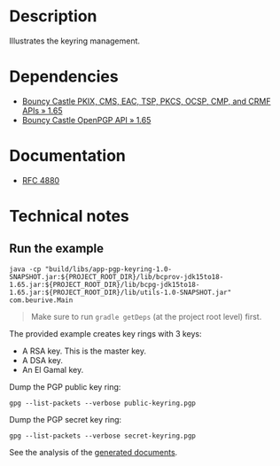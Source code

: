 # Description

Illustrates the keyring management.

# Dependencies

* [Bouncy Castle PKIX, CMS, EAC, TSP, PKCS, OCSP, CMP, and CRMF APIs » 1.65](https://mvnrepository.com/artifact/org.bouncycastle/bcpkix-jdk15to18/1.65)
* [Bouncy Castle OpenPGP API » 1.65](https://mvnrepository.com/artifact/org.bouncycastle/bcpg-jdk15to18/1.65)

# Documentation

* [RFC 4880](https://tools.ietf.org/html/rfc4880)

# Technical notes

## Run the example

    java -cp "build/libs/app-pgp-keyring-1.0-SNAPSHOT.jar:${PROJECT_ROOT_DIR}/lib/bcprov-jdk15to18-1.65.jar:${PROJECT_ROOT_DIR}/lib/bcpg-jdk15to18-1.65.jar:${PROJECT_ROOT_DIR}/lib/utils-1.0-SNAPSHOT.jar" com.beurive.Main

> Make sure to run `gradle getDeps` (at the project root level) first.

The provided example creates key rings with 3 keys:

* A RSA key. This is the master key.
* A DSA key.
* An El Gamal key.

Dump the PGP public key ring:

    gpg --list-packets --verbose public-keyring.pgp
    
Dump the PGP secret key ring:

    gpg --list-packets --verbose secret-keyring.pgp

See the analysis of the [generated documents](../doc/pgp-packets.md).

